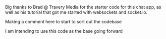 

Big thanks to Brad @ Travery Media for the starter code for this chat app, as well as his tutorial that got me started with websockets and socket.io.

Making a comment here to start to sort out the codebase

I am intending to use this code as the base going forward
